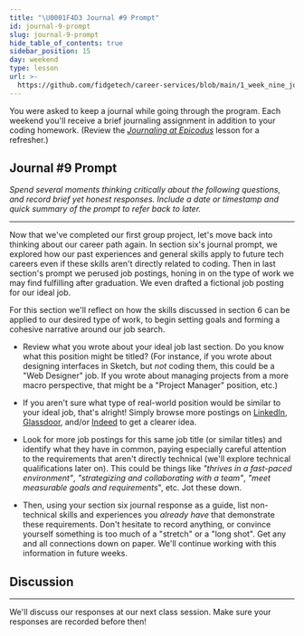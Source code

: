```yaml
---
title: "\U0001F4D3 Journal #9 Prompt"
id: journal-9-prompt
slug: journal-9-prompt
hide_table_of_contents: true
sidebar_position: 15
day: weekend
type: lesson
url: >-
  https://github.com/fidgetech/career-services/blob/main/1_week_nine_journal_prompt.md
---
```


You were asked to keep a journal while going through the program. Each weekend you'll receive a brief journaling assignment in addition to your coding homework. (Review the _[Journaling at Epicodus](/introduction-to-programming/git-html-and-css/homework-journaling-at-epicodus)_ lesson for a refresher.)

## Journal #9 Prompt

_Spend several moments thinking critically about the following questions, and record brief yet honest responses. Include a date or timestamp and quick summary of the prompt to refer back to later._

---

Now that we've completed our first group project, let's move back into thinking about our career path again. In section six's journal prompt, we explored how our past experiences and general skills apply to future tech careers even if these skills aren't directly related to coding. Then in last section's prompt we perused job postings, honing in on the type of work we may find fulfilling after graduation. We even drafted a fictional job posting for our ideal job.

For this section we'll reflect on how the skills discussed in section 6 can be applied to our desired type of work, to begin setting goals and forming a cohesive narrative around our job search.

* Review what you wrote about your ideal job last section. Do you know what this position might be titled? (For instance, if you wrote about designing interfaces in Sketch, but _not_ coding them, this could be a "Web Designer" job. If you wrote about managing projects from a more macro perspective, that might be a "Project Manager" position, etc.)

* If you aren't sure what type of real-world position would be similar to your ideal job, that's alright! Simply browse more postings on [LinkedIn](https://www.linkedin.com/jobs), [Glassdoor](https://www.glassdoor.com/index.htm), and/or [Indeed](https://www.indeed.com/l-Portland,-OR-jobs.html) to get a clearer idea.

* Look for more job postings for this same job title (or similar titles) and identify what they have in common, paying especially careful attention to the requirements that aren't directly technical (we'll explore technical qualifications later on). This could be things like _"thrives in a fast-paced environment"_, _"strategizing and collaborating with a team"_, _"meet measurable goals and requirements_", etc. Jot these down.

* Then, using your section six journal response as a guide, list non-technical skills and experiences you _already have_ that demonstrate these requirements. Don't hesitate to record anything, or convince yourself something is too much of a "stretch" or a "long shot". Get any and all connections down on paper. We'll continue working with this information in future weeks.

## Discussion
---

We'll discuss our responses at our next class session. Make sure your responses are recorded before then!

